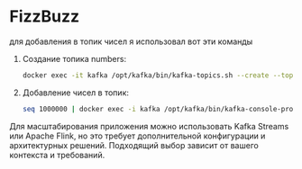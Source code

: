 # FizzBuzz

для добавления в топик чисел я использовал вот эти команды 


1. Создание топика numbers:
    ```bash
    docker exec -it kafka /opt/kafka/bin/kafka-topics.sh --create --topic numbers --partitions 1 --replication-factor 1 --bootstrap-server kafka:9093
    ```

2. Добавление чисел в топик:
    ```bash
    seq 1000000 | docker exec -i kafka /opt/kafka/bin/kafka-console-producer.sh --topic numbers --broker-list kafka:9093
    ```


Для масштабирования приложения можно использовать Kafka Streams или Apache Flink,
но это требует дополнительной конфигурации и архитектурных решений.
Подходящий выбор зависит от вашего контекста и требований.
